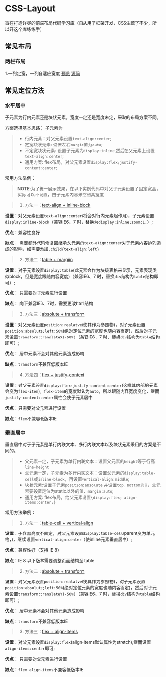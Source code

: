 # CSS-Layout
旨在打造详尽的前端布局代码学习库（自从用了框架开发，CSS生疏了不少，所以开这个库练练手）

## 常见布局

### 两栏布局
1.一列定宽，一列自适应宽度
[预览](https://hellowor1d.github.io/cssLayout/app/two-column-layout/specific-width%2Bresponsing-column/float%2Bmargin.html)    [源码]()

## 常见定位方法
### 水平居中

子元素为行内元素还是块状元素，宽度一定还是宽度未定，采取的布局方案不同。

方案选择基本思路：
子元素为

> * 行内元素：对父元素设置`text-align:center`;
> * 定宽块状元素: 设置左右`margin`值为`auto`;
> * 不定宽块状元素: 设置子元素为`display:inline`,然后在父元素上设置`text-align:center`;
> * 通用方案: flex布局，对父元素设置`display:flex;justify-content:center`;

常用方法举例：
> **NOTE**:为了统一展示效果，在以下实例代码中对父子元素设置了固定宽高，实际可以不设置，由子元素内容来控制其宽度

>1. 方法一：[text-align + inline-block](https://hellowor1d.github.io/cssLayout/app/居中布局/居中布局-水平居中（text-align%20%2B%20inline-block）.html)

**设置**：对父元素设置`text-align:center`(将会对行内元素起作用)，子元素设置`display:inline-block`（兼容IE6、7 时，替换为`display:inline;zoom:1;`）;

**优点**：兼容性良好

**缺点**： 需要额外代码修复因继承父元素的`text-align:center`对子元素内容排列造成的影响，如需要添加`.child{text-align:left}`


>2. 方法二：[table + margiin](https://hellowor1d.github.io/cssLayout/app/居中布局/居中布局-水平居中（table%20%2B%20margin）.html)

**设置**：对子元素设置`display:table`(此元素会作为块级表格来显示，元素表现类似block，但是宽度跟随内容宽度)（兼容IE6、7 时，替换`div`结构为`table`结构即可）;

**优点**： 只需要对子元素进行设置

**缺点**： 向下兼容IE6、7时，需要更改html结构

>3. 方法三：[absolute + transform](https://hellowor1d.github.io/cssLayout/app/居中布局/居中布局-水平居中（absolute%20%2B%20transform）.html)

**设置**：对父元素设置`position:realatve`(使其作为参照物)，对子元素设置`position:absolute;left:50%`(绝对定位元素的宽度也随内容而定)，然后对子元素设置`transform:translateX(-50%)`（兼容IE6、7 时，替换`div`结构为`table`结构即可）;

**优点**： 居中元素不会对其他元素造成影响

**缺点**：`transform`不兼容低版本IE

>4. 方法四：[flex + justify-content](https://hellowor1d.github.io/cssLayout/app/居中布局/居中布局-水平居中（flex%20%2B%20justify-content）.html)

**设置**：对父元素设置`display:flex;justify-content:center`(这样其内部的元素会变为`flex-item`)，`flex-item`的宽度默认为`auto`，所以跟随内容宽度变化，继而`justify-content:center`属性会使子元素居中

**优点**：只需要对父元素进行设置

**缺点**：`flex`不兼容低版本IE


### 垂直居中

垂直居中对于子元素是单行内联文本、多行内联文本以及块状元素采用的方案是不同的。

> * 父元素一定，子元素为单行内联文本：设置父元素的`height`等于行高`line-height`
> * 父元素一定，子元素为多行内联文本：设置父元素的`display:table-cell`或`inline-block`，再设置`vertical-align:middle`;
> * 块状元素:设置子元素`position:absolute` 并设置`top、bottom`为0，父元素要设置定位为static以外的值，`margin:auto`;
> * 通用方案: flex布局，给父元素设置`{display:flex; align-items:center;}`

常用方法举例：

>1. 方法一：[table-cell + vertical-align](https://hellowor1d.github.io/cssLayout/app/居中布局/居中布局-垂直居中（table-cell%20%2B%20vertical-align）.html)

**设置**：子容器高度不固定，对父元素设置`display:table-cell`(parent变为单元格，)，继续设置`vertical-align:center`（使inline元素垂直居中）;

**优点**：兼容性好（支持 IE 8）


**缺点**：IE 8 以下版本需要调整页面结构至 table

>2. 方法二：[absolute + transform](https://hellowor1d.github.io/cssLayout/app/居中布局/居中布局-垂直居中（absolute%20%2B%20transform）.html)

**设置**：对父元素设置`position:realatve`(使其作为参照物)，对子元素设置`position:absolute;left:50%`(绝对定位元素的宽度也随内容而定)，然后对子元素设置`transform:translateY(-50%)`（兼容IE6、7 时，替换`div`结构为`table`结构即可）;

**优点**： 居中元素不会对其他元素造成影响

**缺点**：`transform`不兼容低版本IE

>3. 方法三：[flex + align-items](https://hellowor1d.github.io/cssLayout/app/居中布局/居中布局-垂直居中（flex%20%2B%20align-items）.html)

**设置**：对父元素设置`display:flex`(align-items默认属性为stretch),继而设置`align-items:center`即可;

**优点**： 只需要对父元素进行设置

**缺点**：`flex align-items`不兼容低版本IE